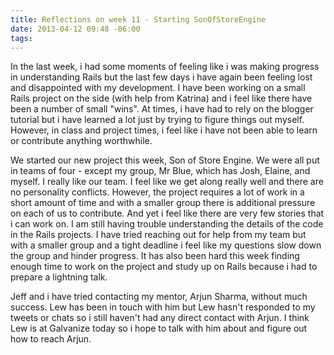 ```yaml
---
title: Reflections on week 11 - Starting SonOfStoreEngine
date: 2013-04-12 09:48 -06:00
tags:
---
```


In the last week, i had some moments of feeling like i was making progress in understanding Rails but the last few days i have again been feeling lost and disappointed with my development. I have been working on a small Rails project on the side (with help from Katrina) and i feel like there have been a number of small "wins". At times, i have had to rely on the blogger tutorial but i have learned a lot just by trying to figure things out myself. However, in class and project times, i feel like i have not been able to learn or contribute anything worthwhile.

We started our new project this week, Son of Store Engine. We were all put in teams of four - except my group, Mr Blue, which has Josh, Elaine, and myself. I really like our team. I feel like we get along really well and there are no personality conflicts. However, the project requires a lot of work in a short amount of time and with a smaller group there is additional pressure on each of us to contribute. And yet i feel like there are very few stories that i can work on. I am still having trouble understanding the details of the code in the Rails projects. I have tried reaching out for help from my team but with a smaller group and a tight deadline i feel like my questions slow down the group and hinder progress. It has also been hard this week finding enough time to work on the project and study up on Rails because i had to prepare a lightning talk.

Jeff and i have tried contacting my mentor, Arjun Sharma, without much success. Lew has been in touch with him but Lew hasn't responded to my tweets or chats so i still haven't had any direct contact with Arjun. I think Lew is at Galvanize today so i hope to talk with him about and figure out how to reach Arjun.

